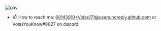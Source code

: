 ![gay](https://cdn.discordapp.com/attachments/659546787677470720/765238360905613342/unknown.png)

- 📫 How to reach me:  60143910+Volas171@users.noreply.github.com or VolasYouKnow#8027 on discord
